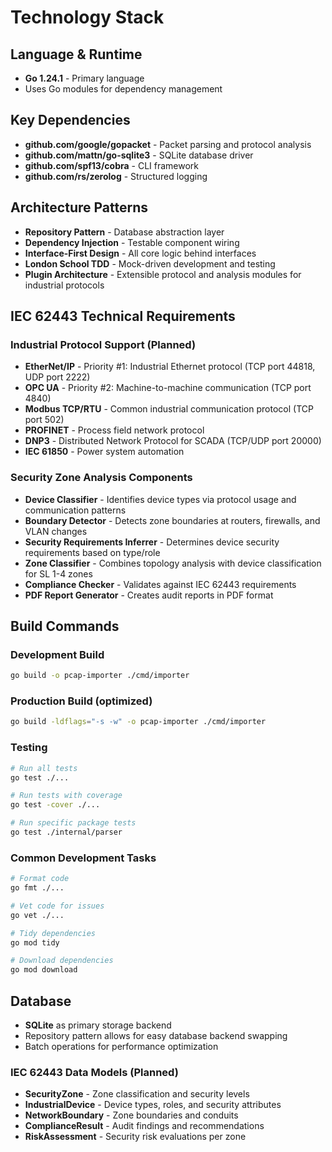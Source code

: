 # Technology Stack

## Language & Runtime
- **Go 1.24.1** - Primary language
- Uses Go modules for dependency management

## Key Dependencies
- **github.com/google/gopacket** - Packet parsing and protocol analysis
- **github.com/mattn/go-sqlite3** - SQLite database driver
- **github.com/spf13/cobra** - CLI framework
- **github.com/rs/zerolog** - Structured logging

## Architecture Patterns
- **Repository Pattern** - Database abstraction layer
- **Dependency Injection** - Testable component wiring
- **Interface-First Design** - All core logic behind interfaces
- **London School TDD** - Mock-driven development and testing
- **Plugin Architecture** - Extensible protocol and analysis modules for industrial protocols

## IEC 62443 Technical Requirements

### Industrial Protocol Support (Planned)
- **EtherNet/IP** - Priority #1: Industrial Ethernet protocol (TCP port 44818, UDP port 2222)
- **OPC UA** - Priority #2: Machine-to-machine communication (TCP port 4840)
- **Modbus TCP/RTU** - Common industrial communication protocol (TCP port 502)
- **PROFINET** - Process field network protocol
- **DNP3** - Distributed Network Protocol for SCADA (TCP/UDP port 20000)
- **IEC 61850** - Power system automation

### Security Zone Analysis Components
- **Device Classifier** - Identifies device types via protocol usage and communication patterns
- **Boundary Detector** - Detects zone boundaries at routers, firewalls, and VLAN changes
- **Security Requirements Inferrer** - Determines device security requirements based on type/role
- **Zone Classifier** - Combines topology analysis with device classification for SL 1-4 zones
- **Compliance Checker** - Validates against IEC 62443 requirements
- **PDF Report Generator** - Creates audit reports in PDF format

## Build Commands

### Development Build
```bash
go build -o pcap-importer ./cmd/importer
```

### Production Build (optimized)
```bash
go build -ldflags="-s -w" -o pcap-importer ./cmd/importer
```

### Testing
```bash
# Run all tests
go test ./...

# Run tests with coverage
go test -cover ./...

# Run specific package tests
go test ./internal/parser
```

### Common Development Tasks
```bash
# Format code
go fmt ./...

# Vet code for issues
go vet ./...

# Tidy dependencies
go mod tidy

# Download dependencies
go mod download
```

## Database
- **SQLite** as primary storage backend
- Repository pattern allows for easy database backend swapping
- Batch operations for performance optimization

### IEC 62443 Data Models (Planned)
- **SecurityZone** - Zone classification and security levels
- **IndustrialDevice** - Device types, roles, and security attributes
- **NetworkBoundary** - Zone boundaries and conduits
- **ComplianceResult** - Audit findings and recommendations
- **RiskAssessment** - Security risk evaluations per zone